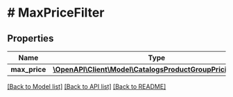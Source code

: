 # # MaxPriceFilter

## Properties

Name | Type | Description | Notes
------------ | ------------- | ------------- | -------------
**max_price** | [**\OpenAPI\Client\Model\CatalogsProductGroupPricingCriteria**](.md) |  |

[[Back to Model list]](../../README.md#models) [[Back to API list]](../../README.md#endpoints) [[Back to README]](../../README.md)
